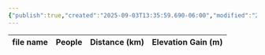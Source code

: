 ```yaml
---
{"publish":true,"created":"2025-09-03T13:35:59.690-06:00","modified":"2025-09-03T14:56:18.507-06:00","published":"2025-09-03T14:56:18.507-06:00","tags":["route"],"cssclasses":"","elevation":null,"region":"Bow Valley","location":"51.0538033, -115.3909213","DWYT":null,"Kane":"Moderate","completed":true}
---
```



| file name | People | Distance (km) | Elevation Gain (m) |
| --------- | ------ | ------------- | ------------------ |